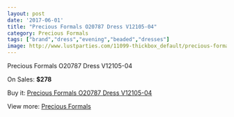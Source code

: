 ```yaml
---
layout: post
date: '2017-06-01'
title: "Precious Formals O20787 Dress V12105-04"
category: Precious Formals
tags: ["brand","dress","evening","beaded","dresses"]
image: http://www.lustparties.com/11099-thickbox_default/precious-formals-o20787-dress-v12105-04.jpg
---
```

Precious Formals O20787 Dress V12105-04

On Sales: **$278**
<a href="https://www.lustparties.com/en/precious-formals/3946-precious-formals-o20787-dress-v12105-04.html"><amp-img layout="responsive" width="600" height="600" src="//www.lustparties.com/11099-thickbox_default/precious-formals-o20787-dress-v12105-04.jpg" alt="Precious Formals O20787 Dress V12105-04 0" /></a>
<a href="https://www.lustparties.com/en/precious-formals/3946-precious-formals-o20787-dress-v12105-04.html"><amp-img layout="responsive" width="600" height="600" src="//www.lustparties.com/11101-thickbox_default/precious-formals-o20787-dress-v12105-04.jpg" alt="Precious Formals O20787 Dress V12105-04 1" /></a>
<a href="https://www.lustparties.com/en/precious-formals/3946-precious-formals-o20787-dress-v12105-04.html"><amp-img layout="responsive" width="600" height="600" src="//www.lustparties.com/11100-thickbox_default/precious-formals-o20787-dress-v12105-04.jpg" alt="Precious Formals O20787 Dress V12105-04 2" /></a>

Buy it: [Precious Formals O20787 Dress V12105-04](https://www.lustparties.com/en/precious-formals/3946-precious-formals-o20787-dress-v12105-04.html "Precious Formals O20787 Dress V12105-04")

View more: [Precious Formals](https://www.lustparties.com/en/18-precious-formals "Precious Formals")